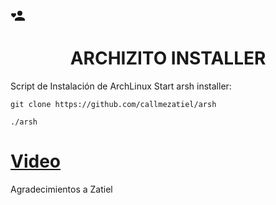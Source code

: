 <svg style="width:24px;height:24px" viewBox="0 0 24 24">
    <path fill="currentColor" d="M15,14C12.3,14 7,15.3 7,18V20H23V18C23,15.3 17.7,14 15,14M15,12A4,4 0 0,0 19,8A4,4 0 0,0 15,4A4,4 0 0,0 11,8A4,4 0 0,0 15,12M5,15L4.4,14.5C2.4,12.6 1,11.4 1,9.9C1,8.7 2,7.7 3.2,7.7C3.9,7.7 4.6,8 5,8.5C5.4,8 6.1,7.7 6.8,7.7C8,7.7 9,8.6 9,9.9C9,11.4 7.6,12.6 5.6,14.5L5,15Z" />
</svg>
<h1 align="center">ARCHIZITO INSTALLER</h1>
Script de Instalación de ArchLinux
Start arsh installer:

`git clone https://github.com/callmezatiel/arsh`

`./arsh`

# [Video](https://www.youtube.com/channel/UC7YtNCqgXo4H3khE6qNLk3g?sub_confirmation=1)

Agradecimientos a Zatiel
